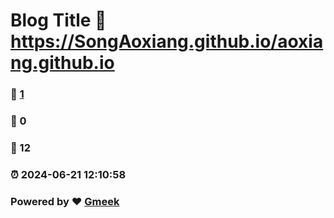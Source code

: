 # Blog Title :link: https://SongAoxiang.github.io/aoxiang.github.io 
### :page_facing_up: [1](https://SongAoxiang.github.io/aoxiang.github.io/tag.html) 
### :speech_balloon: 0 
### :hibiscus: 12 
### :alarm_clock: 2024-06-21 12:10:58 
### Powered by :heart: [Gmeek](https://github.com/Meekdai/Gmeek)
